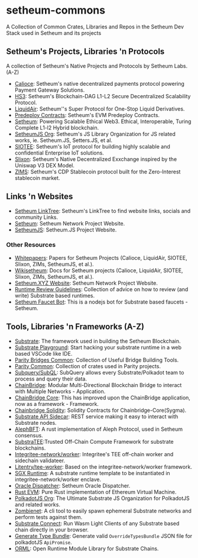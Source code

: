 # setheum-commons

A Collection of Common Crates, Libraries and Repos in the Setheum Dev Stack used in Setheum and its projects

## Setheum's Projects, Libraries 'n Protocols

A collection of Setheum's Native Projects and Protocols by Setheum Labs. (A-Z)

* [Calioce](https://github.com/Setheum-Labs/Calioce): Setheum's native decentralized payments protocol powering Payment Gateway Solutions.
* [HS3](https://github.com/Setheum-Labs/HS3): Setheum's Blockchain-DAG L1-L2 Secure Decentralized Scalability Protocol.
* [LiquidAir](https://github.com/Setheum-Labs/LiquidAir): Setheum''s Super Protocol for One-Stop Liquid Derivatives.
* [Predeploy Contracts](https://github.com/Setheum-Labs/predeploy-contracts): Setheum's EVM Predeploy Contracts.
* [Setheum](https://github.com/Setheum-Labs/Setheum): Powering Scalable Ethical Web3. Ethical, Interoperable, Turing Complete L1-l2 Hybrid blockchain.
* [SetheumJS Org](https://github.com/setheum-js): Setheum's JS Library Organization for JS related works, ie. Setheum.JS, Setters.JS, et al.
* [SIOTEE](https://github.com/Setheum-Labs/SIOTEE): Setheum's IoT protocol for building highly scalable and confidential Enterprise IoT solutions.
* [Slixon](https://github.com/Setheum-Labs/Slixon): Setheum's Native Decentralized Exxchange inspired by the Uniswap V3 DEX Model.
* [ZIMS](https://github.com/Setheum-Labs/Zims): Setheum's CDP Stablecoin protocol built for the Zero-Interest stablecoin market.

## Links 'n Websites
* [Setheum LinkTree](https://linktr.ee/setheum): Setheum's LinkTree to find website links, socials and community Links.
* [Setheum](https://setheum.xyz): Setheum Network Project Website.
* [SetheumJS](https://setheum.js.org): Setheum.JS Project Website.

### Other Resources

* [Whitepapers](https://github.com/Setheum-Labs/Setheum-Labs-White-Papers): Papers for Setheum Projects (Calioce, LiquidAir, SIOTEE, Slixon, ZIMs, SetheumJS, et al.).
* [Wikisetheum](https://github.com/Setheum-Labs/setheum-wiki): Docs for Setheum projects (Calioce, LiquidAir, SIOTEE, Slixon, ZIMs, SetheumJS, et al.).
* [Setheum.XYZ Website](https://github.com/Setheum-Labs/setheum-labs.github.io): Setheum Network Project Website.
* [Runtime Review Guidelines](https://github.com/Setheum-Labs/runtime-review-guidelines): Collection of advice on how to review (and write) Substrate based runtimes.
* [Setheum Faucet Bot](https://github.com/Setheum-Labs/setm-faucet-bot): This is a nodejs bot for Substrate based faucets - Setheum.

## Tools, Libraries 'n Frameworks (A-Z)

* [Substrate](https://github.com/paritytech/substrate): The framework used in building the Setheum Blockchain.
* [Substrate Playground](https://github.com/paritytech/substrate-playground): Start hacking your substrate runtime in a web based VSCode like IDE.
* [Parity Bridges Common](https://github.com/paritytech/parity-bridges-common): Collection of Useful Bridge Building Tools.
* [Parity Common](https://github.com/paritytech/parity-common): Collection of crates used in Parity projects.
* [Subquery/SubQL](https://github.com/subquery/subql): SubQuery allows every Substrate/Polkadot team to process and query their data.
* [ChainBridge](https://github.com/ChainSafe/ChainBridge): Modular Multi-Directional Blockchain Bridge to interact with Multiple Networks - Application.
* [ChainBridge Core](https://github.com/ChainSafe/chainbridge-core): This has improved upon the ChainBridge application, now as a framework - Framework.
* [Chainbridge Solidity](https://github.com/ChainSafe/chainbridge-solidity): Solidity Contracts for Chainbridge-Core(Sygma).
* [Substrate API Sidecar](https://github.com/paritytech/substrate-api-sidecar): REST service making it easy to interact with Substrate nodes.
* [AlephBFT](https://github.com/aleph-zero-foundation/AlephBFT): A rust implementation of Aleph Protocol, used in Setheum consensus.
* [SubstraTEE](https://github.com/integritee-network/substraTEE):Trusted Off-Chain Compute Framework for substrate blockchains. 
* [Integritee-network/worker](https://github.com/integritee-network/worker): Integritee's TEE off-chain worker and sidechain validateer.
* [Litentry/tee-worker](https://github.com/litentry/tee-worker): Based on the integritee-network/worker framework.
* [SGX Runtime](https://github.com/integritee-network/sgx-runtime): A substrate runtime template to be instantiated in integritee-network/worker enclave.
* [Oracle Dispatcher](https://github.com/setheum-js/setheum-oracle-dispatcher): Setheum Oracle Dispatcher.
* [Rust EVM](https://github.com/rust-blockchain/evm): Pure Rust implementation of Ethereum Virtual Machine.
* [PolkadotJS Org](https://github.com/polkadot-js/): The Ultimate Substrate JS Organization for PolkadotJS and related works. 
* [Zombienet](https://github.com/Setheum-Labs/zombienet): A cli tool to easily spawn ephemeral Substrate networks and perform tests against them.
* [Substrate Connect](https://github.com/paritytech/substrate-connect): Run Wasm Light Clients of any Substrate based chain directly in your browser.
* [Generate Type Bundle](https://github.com/paritytech/generate-type-bundle): Generate valid `OverrideTypesBundle` JSON file for polkadotJS `ApiPromise`.
* [ORML](https://github.com/open-web3-stack/open-runtime-module-library): Open Runtime Module Library for Substrate Chains.
